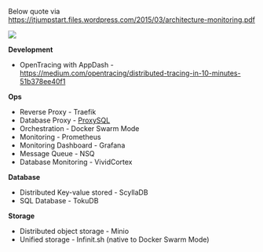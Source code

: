 Below quote via https://itjumpstart.files.wordpress.com/2015/03/architecture-monitoring.pdf

<img src="https://itjumpstart.files.wordpress.com/2016/12/stored.png">

**Development**

- OpenTracing with AppDash - https://medium.com/opentracing/distributed-tracing-in-10-minutes-51b378ee40f1


**Ops**

- Reverse Proxy - Traefik
- Database Proxy - [ProxySQL](https://hub.docker.com/r/renecannao/proxysql/)
- Orchestration - Docker Swarm Mode
- Monitoring - Prometheus
- Monitoring Dashboard - Grafana
- Message Queue - NSQ
- Database Monitoring - VividCortex

**Database**

- Distributed Key-value stored - ScyllaDB
- SQL Database - TokuDB

**Storage**

- Distributed object storage - Minio
- Unified storage - Infinit.sh (native to Docker Swarm Mode)

